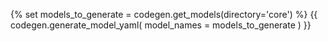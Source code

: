 {% set models_to_generate = codegen.get_models(directory='core') %}
{{ codegen.generate_model_yaml(
    model_names = models_to_generate
) }}